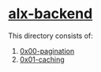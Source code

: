 # <ins> alx-backend </ins>

This directory consists of:
1. [0x00-pagination](./0x00-pagination)
2. [0x01-caching](./0x01-caching)
